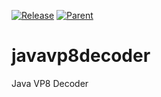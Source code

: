 [![Release](https://jitpack.io/v/umjammer/javavp8decoder.svg)](https://jitpack.io/#umjammer/javavp8decoder)
 [![Parent](https://img.shields.io/badge/Parent-vavi--sound--sandbox-pink)](https://github.com/umjammer/vavi-sound-sandbox)
 
# javavp8decoder

Java VP8 Decoder 
